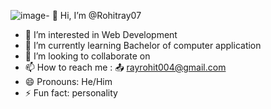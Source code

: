 ![image](https://github.com/user-attachments/assets/c21a76de-8797-49a1-b2b3-5e2f2225d50c)- 👋 Hi, I’m @Rohitray07
- 👀 I’m interested in Web Development
- 🌱 I’m currently learning  Bachelor of computer application
- 💞️ I’m looking to collaborate on  
- 📫 How to reach me : 📤 rayrohit004@gmail.com
- 😄 Pronouns: He/Him
- ⚡ Fun fact: personality

<!---
Rohitray8584/Rohitray8584 is a ✨ special ✨ repository because its `README.md` (this file) appears on your GitHub profile.
You can click the Preview link to take a look at your changes.
--->
